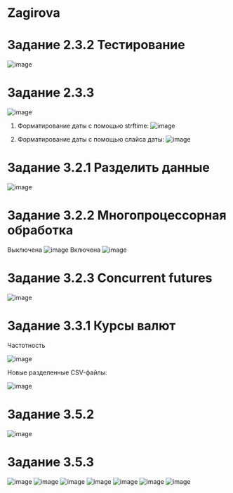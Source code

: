 # Zagirova
# Задание 2.3.2 Тестирование
![image](https://user-images.githubusercontent.com/92687732/208684961-4132b03b-2971-48eb-9e35-69a10dcf0fac.png)

# Задание 2.3.3 
![image](https://user-images.githubusercontent.com/92687732/209934489-a1d7fb3f-4b82-4ed1-a012-f0a93de19547.png)

1. Форматирование даты с помощью strftime:
![image](https://user-images.githubusercontent.com/92687732/209934263-172980e0-4498-4046-b58c-02c6160b795a.png)

2. Форматирование даты с помощью слайса даты:
![image](https://user-images.githubusercontent.com/92687732/209934331-96fe35a0-1621-4fe5-9a03-b026a7949a22.png)

# Задание 3.2.1 Разделить данные
![image](https://user-images.githubusercontent.com/92687732/209948353-8494be74-82e1-41d9-96f4-e8817fe7300e.png)

# Задание 3.2.2 Многопроцессорная обработка 
Выключена
![image](https://user-images.githubusercontent.com/92687732/209963583-35cea057-ea3d-4117-b6bb-c78eda72516d.png)
Включена
![image](https://user-images.githubusercontent.com/92687732/209963596-ec5b7441-4761-4215-975e-f27d1af04cac.png)

# Задание 3.2.3 Concurrent futures
![image](https://user-images.githubusercontent.com/92687732/209965364-1a36a0eb-b52f-4591-89a3-df2b85fa3b63.png)

# Задание 3.3.1 Курсы валют
Частотность

![image](https://user-images.githubusercontent.com/92687732/210061900-ed79c5be-6938-4800-947c-56303c437072.png)

Новые разделенные CSV-файлы:

![image](https://user-images.githubusercontent.com/92687732/210057099-b1c207c0-a6b5-4ec4-ab44-6c26dcfa1353.png)

# Задание 3.5.2
![image](https://user-images.githubusercontent.com/92687732/210129704-66647b93-7d37-4991-b555-a2f914490a1e.png)

# Задание 3.5.3
![image](https://user-images.githubusercontent.com/92687732/210131613-9f29bdf9-eac6-40e7-a574-2df191b15bbd.png)
![image](https://user-images.githubusercontent.com/92687732/210131616-a97d9547-1d2f-4bc9-89b5-60391ee68ec8.png)
![image](https://user-images.githubusercontent.com/92687732/210131619-05160f91-4480-4088-9417-f14986b28233.png)
![image](https://user-images.githubusercontent.com/92687732/210131623-a5fe514c-3df6-49ce-ac3c-6515628eac90.png)
![image](https://user-images.githubusercontent.com/92687732/210131631-62066dbc-2eb8-4e18-8423-61df40fb98c8.png)
![image](https://user-images.githubusercontent.com/92687732/210131633-4fd959d4-546d-440e-84a1-31d4ef2b8fdd.png)
![image](https://user-images.githubusercontent.com/92687732/210131671-39db9f7e-f4d3-4c65-b11a-273ee43cb71b.png)

